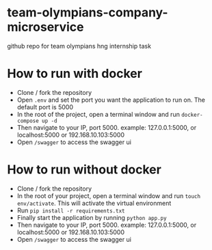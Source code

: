 # team-olympians-company-microservice
github repo for team olympians hng internship task

# How to run with docker
- Clone / fork the repository
- Open `.env` and set the port you want the application to run on. The default port is 5000
- In the root of the project, open a terminal window and run `docker-compose up -d`
- Then navigate to your IP, port 5000. example: 127.0.0.1:5000, or localhost:5000 or 192.168.10.103:5000
- Open `/swagger` to access the swagger ui

# How to run without docker
- Clone / fork the repository
- In the root of your project, open a terminal window and run `touch env/activate`. This will activate the virtual environment
- Run `pip install -r requirements.txt`
- Finally start the application by running `python app.py`
- Then navigate to your IP, port 5000. example: 127.0.0.1:5000, or localhost:5000 or 192.168.10.103:5000
- Open `/swagger` to access the swagger ui



